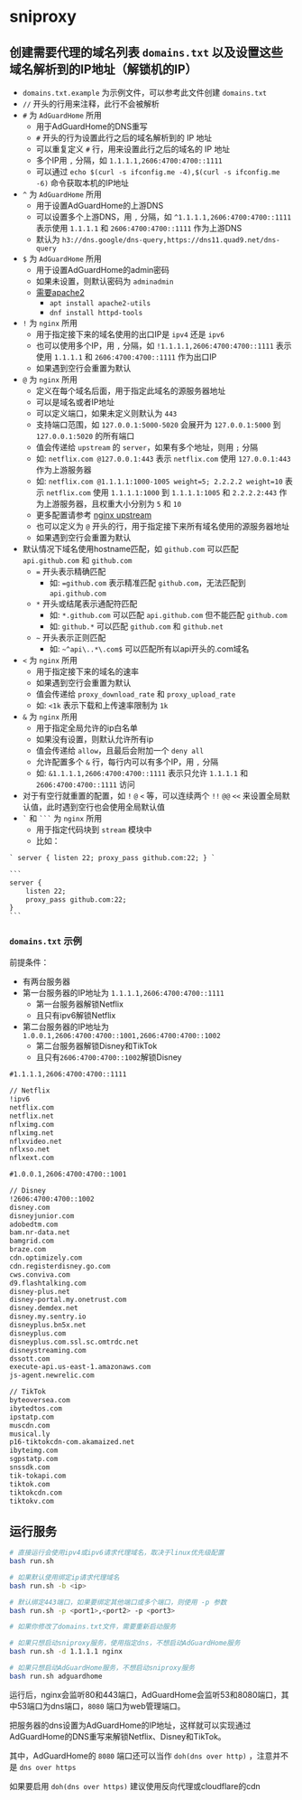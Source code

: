 # sniproxy

## 创建需要代理的域名列表 `domains.txt` 以及设置这些域名解析到的IP地址（解锁机的IP）

- `domains.txt.example` 为示例文件，可以参考此文件创建 `domains.txt`
- `//` 开头的行用来注释，此行不会被解析
- `#` 为 `AdGuardHome` 所用
  - 用于AdGuardHome的DNS重写
  - `#` 开头的行为设置此行之后的域名解析到的 IP 地址
  - 可以重复定义 `#` 行，用来设置此行之后的域名的 IP 地址
  - 多个IP用 `,` 分隔，如 `1.1.1.1,2606:4700:4700::1111`
  - 可以通过 `echo $(curl -s ifconfig.me -4),$(curl -s ifconfig.me -6)` 命令获取本机的IP地址
- `^` 为 `AdGuardHome` 所用
  - 用于设置AdGuardHome的上游DNS
  - 可以设置多个上游DNS，用 `,` 分隔，如 `^1.1.1.1,2606:4700:4700::1111` 表示使用 `1.1.1.1` 和 `2606:4700:4700::1111` 作为上游DNS
  - 默认为 `h3://dns.google/dns-query,https://dns11.quad9.net/dns-query`
- `$` 为 `AdGuardHome` 所用
  - 用于设置AdGuardHome的admin密码
  - 如果未设置，则默认密码为 `adminadmin`
  - [需要apache2](https://github.com/AdguardTeam/AdGuardHome/wiki/Configuration#password-reset)
    - `apt install apache2-utils`
    - `dnf install httpd-tools`
- `!` 为 `nginx` 所用
  - 用于指定接下来的域名使用的出口IP是 `ipv4` 还是 `ipv6`
  - 也可以使用多个IP，用 `,` 分隔，如 `!1.1.1.1,2606:4700:4700::1111` 表示使用 `1.1.1.1` 和 `2606:4700:4700::1111` 作为出口IP
  - 如果遇到空行会重置为默认
- `@` 为 `nginx` 所用
  - 定义在每个域名后面，用于指定此域名的源服务器地址
  - 可以是域名或者IP地址
  - 可以定义端口，如果未定义则默认为 `443`
  - 支持端口范围，如 `127.0.0.1:5000-5020` 会展开为 `127.0.0.1:5000` 到 `127.0.0.1:5020` 的所有端口
  - 值会传递给 `upstream` 的 `server`，如果有多个地址，则用 `;` 分隔
  - 如: `netflix.com @127.0.0.1:443` 表示 `netflix.com` 使用 `127.0.0.1:443` 作为上游服务器
  - 如: `netflix.com @1.1.1.1:1000-1005 weight=5; 2.2.2.2 weight=10` 表示 `netflix.com` 使用 `1.1.1.1:1000` 到 `1.1.1.1:1005` 和 `2.2.2.2:443` 作为上游服务器，且权重大小分别为 `5` 和 `10`
  - 更多配置请参考 [nginx upstream](https://nginx.org/en/docs/stream/ngx_stream_upstream_module.html)
  - 也可以定义为 `@` 开头的行，用于指定接下来所有域名使用的源服务器地址
  - 如果遇到空行会重置为默认
- 默认情况下域名使用hostname匹配，如 `github.com` 可以匹配 `api.github.com` 和 `github.com`
  - `=` 开头表示精确匹配
    - 如: `=github.com` 表示精准匹配 `github.com`，无法匹配到 `api.github.com`
  - `*` 开头或结尾表示通配符匹配
    - 如: `*.github.com` 可以匹配 `api.github.com` 但不能匹配 `github.com`
    - 如: `github.*` 可以匹配 `github.com` 和 `github.net`
  - `~` 开头表示正则匹配
    - 如: `~^api\..*\.com$` 可以匹配所有以api开头的.com域名
- `<` 为 `nginx` 所用
  - 用于指定接下来的域名的速率
  - 如果遇到空行会重置为默认
  - 值会传递给 `proxy_download_rate` 和 `proxy_upload_rate`
  - 如: `<1k` 表示下载和上传速率限制为 `1k`
- `&` 为 `nginx` 所用
  - 用于指定全局允许的ip白名单
  - 如果没有设置，则默认允许所有ip
  - 值会传递给 `allow`，且最后会附加一个 `deny all`
  - 允许配置多个 `&` 行，每行内可以有多个IP，用 `,` 分隔
  - 如: `&1.1.1.1,2606:4700:4700::1111` 表示只允许 `1.1.1.1` 和 `2606:4700:4700::1111` 访问
- 对于有空行就重置的配置，如 `!` `@` `<` 等，可以连续两个 `!!` `@@` `<<` 来设置全局默认值，此时遇到空行也会使用全局默认值
- `` ` `` 和 `` ``` `` 为 `nginx` 所用
  - 用于指定代码块到 `stream` 模块中
  - 比如：

````txt
` server { listen 22; proxy_pass github.com:22; } `

```
server { 
    listen 22; 
    proxy_pass github.com:22; 
}
```
````

### `domains.txt` 示例

前提条件：

- 有两台服务器
- 第一台服务器的IP地址为 `1.1.1.1,2606:4700:4700::1111`
  - 第一台服务器解锁Netflix
  - 且只有ipv6解锁Netflix
- 第二台服务器的IP地址为 `1.0.0.1,2606:4700:4700::1001,2606:4700:4700::1002`
  - 第二台服务器解锁Disney和TikTok
  - 且只有`2606:4700:4700::1002`解锁Disney

```txt
#1.1.1.1,2606:4700:4700::1111

// Netflix
!ipv6
netflix.com
netflix.net
nflximg.com
nflximg.net
nflxvideo.net
nflxso.net
nflxext.com

#1.0.0.1,2606:4700:4700::1001

// Disney
!2606:4700:4700::1002
disney.com
disneyjunior.com
adobedtm.com
bam.nr-data.net
bamgrid.com
braze.com
cdn.optimizely.com
cdn.registerdisney.go.com
cws.conviva.com
d9.flashtalking.com
disney-plus.net
disney-portal.my.onetrust.com
disney.demdex.net
disney.my.sentry.io
disneyplus.bn5x.net
disneyplus.com
disneyplus.com.ssl.sc.omtrdc.net
disneystreaming.com
dssott.com
execute-api.us-east-1.amazonaws.com
js-agent.newrelic.com

// TikTok
byteoversea.com
ibytedtos.com
ipstatp.com
muscdn.com
musical.ly
p16-tiktokcdn-com.akamaized.net
ibyteimg.com
sgpstatp.com
snssdk.com
tik-tokapi.com
tiktok.com
tiktokcdn.com
tiktokv.com
```

## 运行服务

```bash
# 直接运行会使用ipv4或ipv6请求代理域名，取决于linux优先级配置
bash run.sh

# 如果默认使用绑定ip请求代理域名
bash run.sh -b <ip>

# 默认绑定443端口，如果要绑定其他端口或多个端口，则使用 -p 参数
bash run.sh -p <port1>,<port2> -p <port3>

# 如果你修改了domains.txt文件，需要重新启动服务

# 如果只想启动sniproxy服务，使用指定dns，不想启动AdGuardHome服务
bash run.sh -d 1.1.1.1 nginx

# 如果只想启动AdGuardHome服务，不想启动sniproxy服务
bash run.sh adguardhome
```

运行后，nginx会监听80和443端口，AdGuardHome会监听53和8080端口，其中53端口为dns端口，`8080` 端口为web管理端口。

把服务器的dns设置为AdGuardHome的IP地址，这样就可以实现通过AdGuardHome的DNS重写来解锁Netflix、Disney和TikTok。

其中，AdGuardHome的 `8080` 端口还可以当作 `doh(dns over http)` ，注意并不是 `dns over https`

如果要启用 `doh(dns over https)` 建议使用反向代理或cloudflare的cdn
